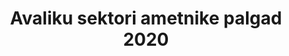 ---
title: Avaliku sektori ametnike palgad 2020
title_en: 'Public Sector Salaries 2020 - officials'
notes: Avaliku sektori ametnike palgad asutuste järgi.
notes_en: ''
category: 
  - Majandus ja rahandus
category_en: 
  - Economy and Finance
resources:
  - name: Ametnike palgainfo 2020
    url: 'https://www.rahandusministeerium.ee/system/files_force/document_files/riik_-_pohipalgad_01.04.2020.xlsx?download=1'
    format: XLSX
    interactive: 'False'
license: 'https://creativecommons.org/licenses/by-sa/3.0/ee/legalcode'
update_freq: 'http://purl.org/linked-data/sdmx/2009/code#freq-A'
organization: Rahandusministeerium
maintainer_name: ''
maintainer_email: ''
maintainer_phone: ''
date_issued: '15/05/2020'
date_modified: 2021/01/11
---